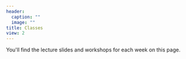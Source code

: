 ```yaml
---
header:
  caption: ""
  image: ""
title: Classes
view: 2
---
```


You'll find the lecture slides and workshops for each week on this page.


